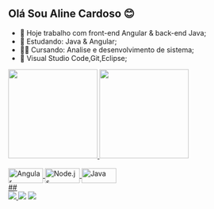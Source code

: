 ## Olá Sou Aline Cardoso 😊

- 🔭 Hoje trabalho com front-end Angular & back-end Java;
- 🌱 Estudando: Java & Angular;
- 👩‍🎓 Cursando: Analise e desenvolvimento de sistema;
- 🧰 Visual Studio Code,Git,Eclipse;

<div>
  <a href=https://github.com/cardosoaline">
  <img height="180em" src="https://github-readme-stats.vercel.app/api?username=cardosoaline&show_icons=true&theme=midnight-purple&include_all_commits=true&count_private=true"/>
  <img height="180em" src="https://github-readme-stats.vercel.app/api/top-langs/?username=cardosoaline&layout=compact&langs_count=7&theme=midnight-purple"/>
</div>
<div style="display: inline_block"><br>
 
  <img align="center" alt="Angular" height="30" width="70" src="https://img.shields.io/badge/Angular-DD0031?style=for-the-badge&logo=angular&logoColor=white">
  <img align="center" alt="Node.js" height="30" width="70" src="https://img.shields.io/badge/Node.js-43853D?style=for-the-badge&logo=node.js&logoColor=white">
  <img align="center" alt="Java" height="30" width="70" src="https://img.shields.io/badge/Java-ED8B00?style=for-the-badge&logo=java&logoColor=white">

</div>
##
 
<div> 
  <a href="https://instagram.com/aline.cardoso2020" target="_blank"><img src="https://img.shields.io/badge/-Instagram-%23E4405F?style=for-the-badge&logo=instagram&logoColor=white" </a> 
  <a href = "mailto:alinedsc1989@gmail.com"><img src="https://img.shields.io/badge/Gmail-D14836?style=for-the-badge&logo=gmail&logoColor=white"></a>
  <a href="https://www.linkedin.com/in/aline-santos-cardoso/" target="_blank"><img src="https://img.shields.io/badge/-LinkedIn-%230077B5?style=for-the-badge&logo=linkedin&logoColor=white" target="_blank"></a> 
 
 
</div>
